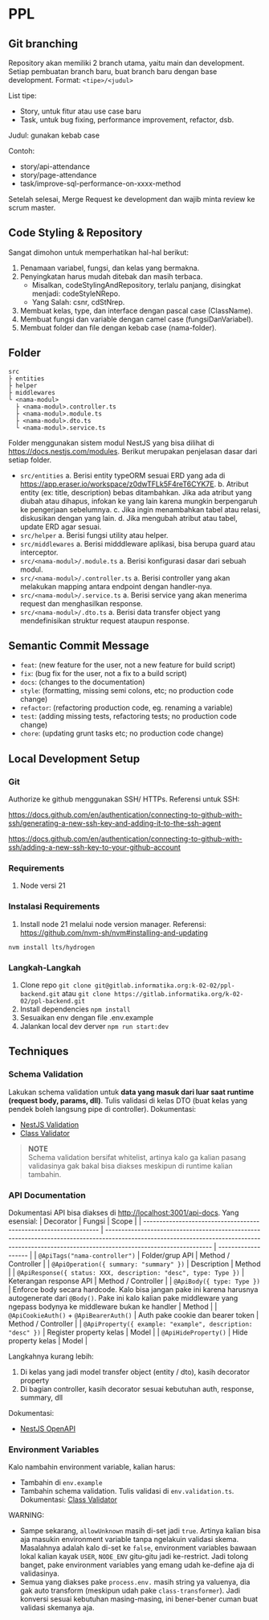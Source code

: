 # PPL

## Git branching

Repository akan memiliki 2 branch utama, yaitu main dan development.
Setiap pembuatan branch baru, buat branch baru dengan base development.
Format: `<tipe>/<judul>`

List tipe:

- Story, untuk fitur atau use case baru
- Task, untuk bug fixing, performance improvement, refactor, dsb.

Judul: gunakan kebab case

Contoh:

- story/api-attendance
- story/page-attendance
- task/improve-sql-performance-on-xxxx-method

Setelah selesai, Merge Request ke development dan wajib minta review ke scrum master.

## Code Styling & Repository

Sangat dimohon untuk memperhatikan hal-hal berikut:

1. Penamaan variabel, fungsi, dan kelas yang bermakna.
2. Penyingkatan harus mudah ditebak dan masih terbaca.
   - Misalkan, codeStylingAndRepository, terlalu panjang, disingkat menjadi: codeStyleNRepo.
   - Yang Salah: csnr, cdStNrep.
3. Membuat kelas, type, dan interface dengan pascal case (ClassName).
4. Membuat fungsi dan variable dengan camel case (fungsiDanVariabel).
5. Membuat folder dan file dengan kebab case (nama-folder).

## Folder

```
src
├ entities
├ helper
├ middlewares
└ <nama-modul>
  ├ <nama-modul>.controller.ts
  ├ <nama-modul>.module.ts
  ├ <nama-modul>.dto.ts
  └ <nama-modul>.service.ts

```

Folder menggunakan sistem modul NestJS yang bisa dilihat di https://docs.nestjs.com/modules.
Berikut merupakan penjelasan dasar dari setiap folder.

- `src/entities`
  a. Berisi entity typeORM sesuai ERD yang ada di https://app.eraser.io/workspace/z0dwTFLk5F4reT6CYK7E.
  b. Atribut entity (ex: title, description) bebas ditambahkan. Jika ada atribut yang diubah
  atau dihapus, infokan ke yang lain karena mungkin berpengaruh ke pengerjaan sebelumnya.
  c. Jika ingin menambahkan tabel atau relasi, diskusikan dengan yang lain.
  d. Jika mengubah atribut atau tabel, update ERD agar sesuai.
- `src/helper`
  a. Berisi fungsi utility atau helper.
- `src/middlewares`
  a. Berisi midddleware aplikasi, bisa berupa guard atau interceptor.
- `src/<nama-modul>/.module.ts`
  a. Berisi konfigurasi dasar dari sebuah modul.
- `src/<nama-modul>/.controller.ts`
  a. Berisi controller yang akan melakukan mapping antara endpoint dengan handler-nya.
- `src/<nama-modul>/.service.ts`
  a. Berisi service yang akan menerima request dan menghasilkan response.
- `src/<nama-modul>/.dto.ts`
  a. Berisi data transfer object yang mendefinisikan struktur request ataupun response.

## Semantic Commit Message

- `feat`: (new feature for the user, not a new feature for build script)
- `fix`: (bug fix for the user, not a fix to a build script)
- `docs`: (changes to the documentation)
- `style`: (formatting, missing semi colons, etc; no production code change)
- `refactor`: (refactoring production code, eg. renaming a variable)
- `test`: (adding missing tests, refactoring tests; no production code change)
- `chore`: (updating grunt tasks etc; no production code change)

## Local Development Setup

### Git

Authorize ke github menggunakan SSH/ HTTPs. Referensi untuk SSH:

https://docs.github.com/en/authentication/connecting-to-github-with-ssh/generating-a-new-ssh-key-and-adding-it-to-the-ssh-agent

https://docs.github.com/en/authentication/connecting-to-github-with-ssh/adding-a-new-ssh-key-to-your-github-account

### Requirements

1. Node versi 21

### Instalasi Requirements

1. Install node 21 melalui node version manager. Referensi: https://github.com/nvm-sh/nvm#installing-and-updating

`nvm install lts/hydrogen`

### Langkah-Langkah

1. Clone repo `git clone git@gitlab.informatika.org:k-02-02/ppl-backend.git` atau `git clone https://gitlab.informatika.org/k-02-02/ppl-backend.git`
2. Install dependencies `npm install`
3. Sesuaikan env dengan file .env.example
4. Jalankan local dev derver `npm run start:dev`

## Techniques

### Schema Validation

Lakukan schema validation untuk **data yang masuk dari luar saat runtime (request body, params, dll)**. Tulis validasi di kelas DTO (buat kelas yang pendek boleh langsung pipe di controller). Dokumentasi:

- [NestJS Validation](https://docs.nestjs.com/techniques/validation)
- [Class Validator](https://www.npmjs.com/package/@nestjs/class-validator/v/0.13.1)

> **NOTE** <br> Schema validation bersifat whitelist, artinya kalo ga kalian pasang validasinya gak bakal bisa diakses meskipun di runtime kalian tambahin.

### API Documentation

Dokumentasi API bisa diakses di [http://localhost:3001/api-docs](http://localhost:3001/api-docs). Yang esensial:
| Decorator | Fungsi | Scope |
| ---------------------------------------------------------------- | --------------------------------------------------------------------------------------------------------------------------------------------------------------------------------------------- | ------------------- |
| `@ApiTags("nama-controller")` | Folder/grup API | Method / Controller |
| `@ApiOperation({ summary: "summary" })` | Description | Method |
| `@ApiResponse({ status: XXX, description: "desc", type: Type })` | Keterangan response API | Method / Controller |
| `@ApiBody({ type: Type })` | Enforce body secara hardcode. Kalo bisa jangan pake ini karena harusnya autogenerate dari `@Body()`. Pake ini kalo kalian pake middleware yang ngepass bodynya ke middleware bukan ke handler | Method |
| `@ApiCookieAuth()` + `@ApiBearerAuth()` | Auth pake cookie dan bearer token | Method / Controller |
| `@ApiProperty({ example: "example", description: "desc" })` | Register property kelas | Model |
| `@ApiHideProperty()` | Hide property kelas | Model |

Langkahnya kurang lebih:

1. Di kelas yang jadi model transfer object (entity / dto), kasih decorator property
2. Di bagian controller, kasih decorator sesuai kebutuhan auth, response, summary, dll

Dokumentasi:

- [NestJS OpenAPI](https://docs.nestjs.com/openapi/introduction)

### Environment Variables

Kalo nambahin environment variable, kalian harus:

- Tambahin di `env.example`
- Tambahin schema validation. Tulis validasi di `env.validation.ts`. Dokumentasi: [Class Validator](https://www.npmjs.com/package/@nestjs/class-validator/v/0.13.1)

WARNING:

- Sampe sekarang, `allowUnknown` masih di-set jadi `true`. Artinya kalian bisa aja masukin environment variable tanpa ngelakuin validasi skema. Masalahnya adalah kalo di-set ke `false`, environment variables bawaan lokal kalian kayak `USER`, `NODE_ENV` gitu-gitu jadi ke-restrict. Jadi tolong banget, pake environment variables yang emang udah ke-define aja di validasinya.
- Semua yang diakses pake `process.env.` masih string ya valuenya, dia gak auto transform (meskipun udah pake `class-transformer`). Jadi konversi sesuai kebutuhan masing-masing, ini bener-bener cuman buat validasi skemanya aja.

